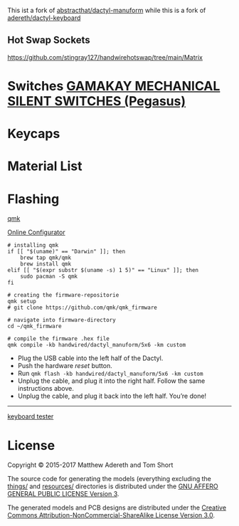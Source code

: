 This ist a fork of [abstracthat/dactyl-manuform](https://github.com/abstracthat/dactyl-manuform) while this is a fork of [adereth/dactyl-keyboard](https://github.com/adereth/dactyl-keyboard)


## Hot Swap Sockets

https://github.com/stingray127/handwirehotswap/tree/main/Matrix

# Switches [GAMAKAY MECHANICAL SILENT SWITCHES (Pegasus)](https://gamakay.com/products/gamakay-35pcs-pack-gamakay-switch-linear-mechanical-phoenix-crystal-bumblebee-switch-prelubricate-keyboard-switch-for-diy-mechanical-gaming-keyboards?variant=42678166683837)



# Keycaps

# Material List

# Flashing

[qmk](https://qmk.fm/)

[Online Configurator](https://config.qmk.fm/)

```
# installing qmk
if [[ "$(uname)" == "Darwin" ]]; then
    brew tap qmk/qmk
    brew install qmk
elif [[ "$(expr substr $(uname -s) 1 5)" == "Linux" ]]; then
    sudo pacman -S qmk
fi

# creating the firmware-repositorie
qmk setup
# git clone https://github.com/qmk/qmk_firmware

# navigate into firmware-directory
cd ~/qmk_firmware

# compile the firmware .hex file
qmk compile -kb handwired/dactyl_manuform/5x6 -km custom
```

- Plug the USB cable into the left half of the Dactyl.
- Push the hardware *reset* button.
- Run `qmk flash -kb handwired/dactyl_manuform/5x6 -km custom`
- Unplug the cable, and plug it into the right half. Follow the same instructions above.
- Unplug the cable, and plug it back into the left half. You’re done!

___

[keyboard tester](https://www.keyboardtester.com/tester.html)

# License

Copyright © 2015-2017 Matthew Adereth and Tom Short

The source code for generating the models (everything excluding the [things/](things/) and [resources/](resources/) directories is distributed under the [GNU AFFERO GENERAL PUBLIC LICENSE Version 3](LICENSE).

The generated models and PCB designs are distributed under the [Creative Commons Attribution-NonCommercial-ShareAlike License Version 3.0](LICENSE-models).

